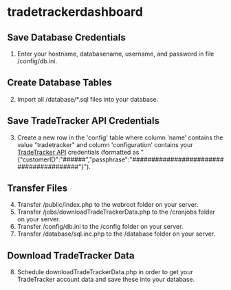 ﻿# tradetrackerdashboard

## Save Database Credentials
1. Enter your hostname, databasename, username, and password in file /config/db.ini.

## Create Database Tables
2. Import all /database/*.sql files into your database.

## Save TradeTracker API Credentials
3. Create a new row in the 'config' table where column 'name' contains the value "tradetracker" and column 'configuration' contains your [TradeTracker API](https://affiliate.tradetracker.com/webService) credentials (formatted as "{"customerID":"######","passphrase":"########################################"}").

## Transfer Files
4. Transfer /public/index.php to the webroot folder on your server.  
5. Transfer /jobs/downloadTradeTrackerData.php to the /cronjobs folder on your server.  
6. Transfer /config/db.ini to the /config folder on your server.  
7. Transfer /database/sql.inc.php to the /database folder on your server.

## Download TradeTracker Data
8. Schedule downloadTradeTrackerData.php in order to get your TradeTracker account data and save these into your database.
